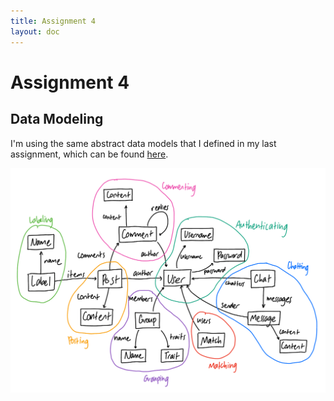 ```yaml
---
title: Assignment 4
layout: doc
---
```


# Assignment 4

## Data Modeling
I'm using the same abstract data models that I defined in my last assignment, which can be found [here](https://carladuong.github.io/portfolio-carla/assignments/assignment3.html).

![Data Diagram](/../assets/images/data_diagram.png)